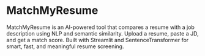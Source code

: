 # MatchMyResume
MatchMyResume is an AI-powered tool that compares a resume with a job description using NLP and semantic similarity. Upload a resume, paste a JD, and get a match score. Built with Streamlit and SentenceTransformer for smart, fast, and meaningful resume screening.
